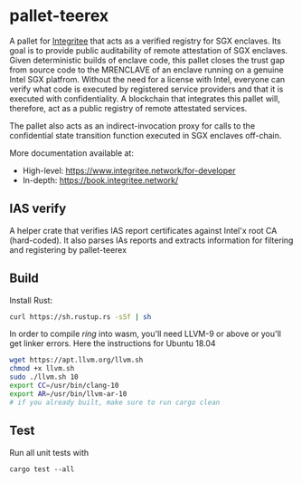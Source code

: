 # pallet-teerex

A pallet for [Integritee](https://integritee.network) that acts as a verified registry for SGX enclaves. Its goal is to provide public auditability of remote attestation of SGX enclaves. Given deterministic builds of enclave code, this pallet closes the trust gap from source code to the MRENCLAVE of an enclave running on a genuine Intel SGX platfrom. Without the need for a license with Intel, everyone can verify what code is executed by registered service providers and that it is executed with confidentiality. A blockchain that integrates this pallet will, therefore, act as a public registry of remote attestated services.

The pallet also acts as an indirect-invocation proxy for calls to the confidential state transition function executed in SGX enclaves off-chain.

More documentation available at:
* High-level: https://www.integritee.network/for-developer
* In-depth: https://book.integritee.network/

## IAS verify

A helper crate that verifies IAS report certificates against Intel'x root CA (hard-coded). It also parses IAs reports and extracts information for filtering and registering by pallet-teerex
## Build

Install Rust:
```bash
curl https://sh.rustup.rs -sSf | sh
```

In order to compile *ring* into wasm, you'll need LLVM-9 or above or you'll get linker errors. Here the instructions for Ubuntu 18.04

```bash
wget https://apt.llvm.org/llvm.sh
chmod +x llvm.sh
sudo ./llvm.sh 10
export CC=/usr/bin/clang-10
export AR=/usr/bin/llvm-ar-10
# if you already built, make sure to run cargo clean
```

## Test

Run all unit tests with 

```
cargo test --all
```

